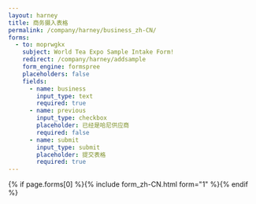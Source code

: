 ```yaml
---
layout: harney
title: 商务摄入表格
permalink: /company/harney/business_zh-CN/
forms:
  - to: moprwgkx
    subject: World Tea Expo Sample Intake Form!
    redirect: /company/harney/addsample
    form_engine: formspree
    placeholders: false
    fields: 
      - name: business
        input_type: text
        required: true
      - name: previous
        input_type: checkbox
        placeholder: 已经是哈尼供应商
        required: false
      - name: submit
        input_type: submit
        placeholder: 提交表格
        required: true
---
```



<div id="form-wrapper">
	

  {% if page.forms[0] %}{% include form_zh-CN.html form="1" %}{% endif %}





